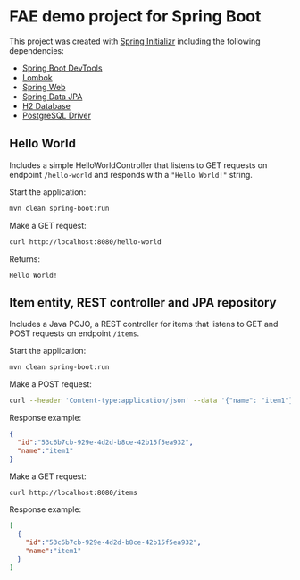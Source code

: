 # FAE demo project for Spring Boot

This project was created with [Spring Initializr](https://start.spring.io/) including the following dependencies:
* [Spring Boot DevTools](https://docs.spring.io/spring-boot/docs/current/reference/html/using-spring-boot.html#using-boot-devtools)
* [Lombok](https://projectlombok.org/)
* [Spring Web](https://docs.spring.io/spring-boot/docs/current/reference/htmlsingle/#using-boot-starter)
* [Spring Data JPA](https://docs.spring.io/spring-data/jpa/docs/current/reference/html/#reference)
* [H2 Database](https://docs.spring.io/spring-boot/docs/current/reference/htmlsingle/#boot-features-embedded-database-support)
* [PostgreSQL Driver](https://www.postgresql.org/)

## Hello World

Includes a simple HelloWorldController that listens to GET requests on endpoint `/hello-world` and responds with a `"Hello World!"` string.

Start the application:

```bash
mvn clean spring-boot:run
```

Make a GET request:

```bash
curl http://localhost:8080/hello-world
```

Returns:

```text
Hello World!
```

## Item entity, REST controller and JPA repository

Includes a Java POJO, a REST controller for items that listens to GET and POST requests on endpoint `/items`.

Start the application:

```bash
mvn clean spring-boot:run
```

Make a POST request:

```bash
curl --header 'Content-type:application/json' --data '{"name": "item1"}' http://localhost:8080/items
```

Response example:

```json
{
  "id":"53c6b7cb-929e-4d2d-b8ce-42b15f5ea932",
  "name":"item1"
}
```

Make a GET request:

```bash
curl http://localhost:8080/items
```

Response example:

```json
[
  {
    "id":"53c6b7cb-929e-4d2d-b8ce-42b15f5ea932",
    "name":"item1"
  }
]
```
